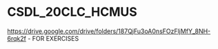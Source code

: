 # CSDL_20CLC_HCMUS
https://drive.google.com/drive/folders/187QjFu3oA0nsFOzFljMfY_8NH-6rqk2f - FOR EXERCISES
